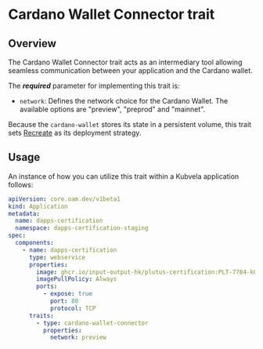 # Cardano Wallet Connector trait

## Overview

The Cardano Wallet Connector trait acts as an intermediary tool allowing seamless communication between your application and the Cardano wallet.

The ***required*** parameter for implementing this trait is:
 - `network`: Defines the network choice for the Cardano Wallet. The available options are "preview", "preprod" and "mainnet".

Because the `cardano-wallet` stores its state in a persistent volume, this trait sets [Recreate](https://kubernetes.io/docs/concepts/workloads/controllers/deployment/#recreate-deployment) as its deployment strategy.

## Usage

An instance of how you can utilize this trait within a Kubvela application follows:

```yaml
apiVersion: core.oam.dev/v1beta1
kind: Application
metadata:
  name: dapps-certification
  namespace: dapps-certification-staging
spec:
  components:
    - name: dapps-certification
      type: webservice
      properties:
        image: ghcr.io/input-output-hk/plutus-certification:PLT-7784-k8s-sched
        imagePullPolicy: Always
        ports:
          - expose: true
            port: 80
            protocol: TCP
      traits:
        - type: cardano-wallet-connector
          properties:
            network: preview
```



